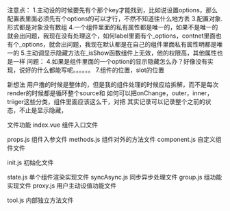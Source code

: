 注意点：
  1.主动设的时候要先有个那个key才能找到，比如说设置options，那么配置表里面必须先有个options的可以才行，不然不知道往什么地方丢
  3.配置对象.形式都是对象没有数组
  4.一个组件里面的私有属性都是唯一的，如果不是唯一的就会出问题，我现在没有处理这个，如何label里面有个_options，contnet里面也有个_options，就会出问题，我现在默认都是在自己的组件里面私有属性明都是唯一的
  5.主动调显示隐藏方法在_isShow函数组件上无效，他的权限高，其他属性也是一样
问题：
  4.如果是组件里面的一个option的显示隐藏怎么办？好像没有实现，说好的什么都能写呢。。。。。。
  7.组件的位置，slot的位置

新想法
用户撸的时候是整体的，但是我的组件处理的时候应给拆解，而不是每次render的时候都是循环整个source和
如何可以把onChange，outer，inner，triiger这些分类，组件里面应该这么干，对把
其实记录可以记录整个之前的状态，不止是显示隐藏，

文件功能
index.vue 组件入口文件

props.js 组件入参文件
methods.js 组件对外的方法文件
component.js 自定义组件文件

init.js 初始化文件

state.js 单个组件渲染实现文件
syncAsync.js 同步异步处理文件
group.js 组功能实现文件
proxy.js 用户主动设值功能文件

tool.js 内部独立方法文件
